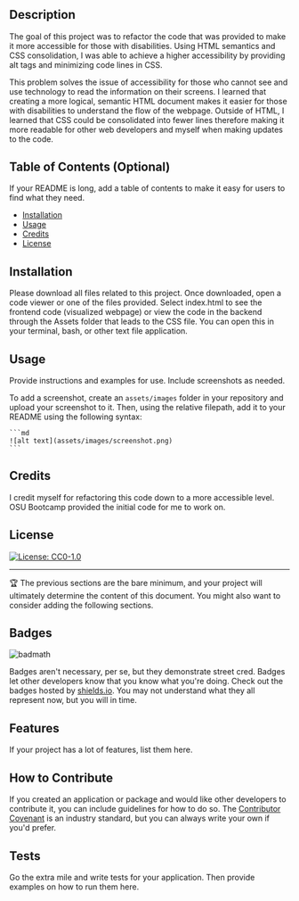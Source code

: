 # <module-challenge-1-code-refactory>

## Description

The goal of this project was to refactor the code that was provided to make it more accessible for those with disabilities. Using HTML semantics and CSS consolidation, I was able to achieve a higher accessibility by providing alt tags and minimizing code lines in CSS.

This problem solves the issue of accessibility for those who cannot see and use technology to read the information on their screens. I learned that creating a more logical, semantic HTML document makes it easier for those with disabilities to understand the flow of the webpage. Outside of HTML, I learned that CSS could be consolidated into fewer lines therefore making it more readable for other web developers and myself when making updates to the code.

## Table of Contents (Optional)

If your README is long, add a table of contents to make it easy for users to find what they need.

- [Installation](#installation)
- [Usage](#usage)
- [Credits](#credits)
- [License](#license)

## Installation

Please download all files related to this project. Once downloaded, open a code viewer or one of the files provided. Select index.html to see the frontend code (visualized webpage) or view the code in the backend through the Assets folder that leads to the CSS file. You can open this in your terminal, bash, or other text file application.

## Usage

Provide instructions and examples for use. Include screenshots as needed.

To add a screenshot, create an `assets/images` folder in your repository and upload your screenshot to it. Then, using the relative filepath, add it to your README using the following syntax:

    ```md
    ![alt text](assets/images/screenshot.png)
    ```

## Credits

I credit myself for refactoring this code down to a more accessible level. OSU Bootcamp provided the initial code for me to work on.

## License

[![License: CC0-1.0](https://licensebuttons.net/l/zero/1.0/80x15.png)](http://creativecommons.org/publicdomain/zero/1.0/)

---

🏆 The previous sections are the bare minimum, and your project will ultimately determine the content of this document. You might also want to consider adding the following sections.

## Badges

![badmath](https://img.shields.io/github/languages/top/lernantino/badmath)

Badges aren't necessary, per se, but they demonstrate street cred. Badges let other developers know that you know what you're doing. Check out the badges hosted by [shields.io](https://shields.io/). You may not understand what they all represent now, but you will in time.

## Features

If your project has a lot of features, list them here.

## How to Contribute

If you created an application or package and would like other developers to contribute it, you can include guidelines for how to do so. The [Contributor Covenant](https://www.contributor-covenant.org/) is an industry standard, but you can always write your own if you'd prefer.

## Tests

Go the extra mile and write tests for your application. Then provide examples on how to run them here.